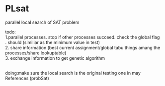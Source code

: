 # PLsat
 parallel local search of SAT problem <br />

todo: <br />
1.parallel processes. stop if other processes succeed. check the global flag . should (similiar as the minimum value in test)<br />
2. share information (best current assignment/global tabu things amang the processes/share lookuptable)<br />
3. exchange information to get genetic algorithm<br />

<br /> 
doing:make sure the local search is the original testing one in may References (probSat)<br />
